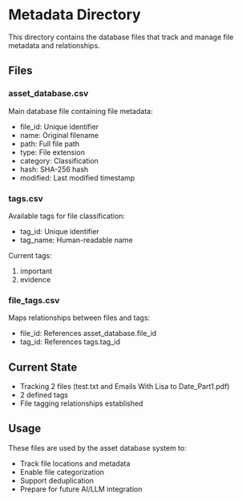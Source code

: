 # Metadata Directory

This directory contains the database files that track and manage file metadata and relationships.

## Files

### asset_database.csv
Main database file containing file metadata:
- file_id: Unique identifier
- name: Original filename
- path: Full file path
- type: File extension
- category: Classification
- hash: SHA-256 hash
- modified: Last modified timestamp

### tags.csv
Available tags for file classification:
- tag_id: Unique identifier
- tag_name: Human-readable name

Current tags:
1. important
2. evidence

### file_tags.csv
Maps relationships between files and tags:
- file_id: References asset_database.file_id
- tag_id: References tags.tag_id

## Current State
- Tracking 2 files (test.txt and Emails With Lisa to Date_Part1.pdf)
- 2 defined tags
- File tagging relationships established

## Usage
These files are used by the asset database system to:
- Track file locations and metadata
- Enable file categorization
- Support deduplication
- Prepare for future AI/LLM integration

